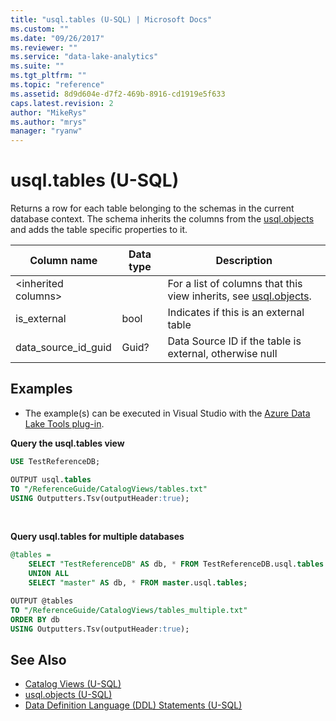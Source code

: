 ```yaml
---
title: "usql.tables (U-SQL) | Microsoft Docs"
ms.custom: ""
ms.date: "09/26/2017"
ms.reviewer: ""
ms.service: "data-lake-analytics"
ms.suite: ""
ms.tgt_pltfrm: ""
ms.topic: "reference"
ms.assetid: 8d9d604e-d7f2-469b-8916-cd1919e5f633
caps.latest.revision: 2
author: "MikeRys"
ms.author: "mrys"
manager: "ryanw"
---
```


# usql.tables (U-SQL)  
Returns a row for each table belonging to the schemas in the current database context. The schema inherits the columns from the [usql.objects](usql-objects-u-sql.md) and adds the table specific properties to it.

Column name  |Data type  |Description  
---------|---------|---------
\<inherited columns>     |         |For a list of columns that this view inherits, see [usql.objects](usql-objects-u-sql.md).         
is_external     |bool         |Indicates if this is an external table         
data_source_id_guid     |Guid?         |Data Source ID if the table is external, otherwise null         


## Examples
- The example(s) can be executed in Visual Studio with the [Azure Data Lake Tools plug-in](https://www.microsoft.com/download/details.aspx?id=49504).  


**Query the usql.tables view**
```sql
USE TestReferenceDB;

OUTPUT usql.tables
TO "/ReferenceGuide/CatalogViews/tables.txt"
USING Outputters.Tsv(outputHeader:true);
```
<br />

**Query usql.tables for multiple databases**
```sql
@tables =
    SELECT "TestReferenceDB" AS db, * FROM TestReferenceDB.usql.tables
    UNION ALL
    SELECT "master" AS db, * FROM master.usql.tables;

OUTPUT @tables
TO "/ReferenceGuide/CatalogViews/tables_multiple.txt"
ORDER BY db
USING Outputters.Tsv(outputHeader:true);
```

## See Also
* [Catalog Views (U-SQL)](catalog-views-u-sql.md)
* [usql.objects (U-SQL)](usql-objects-u-sql.md)
* [Data Definition Language (DDL) Statements (U-SQL)](data-definition-language-ddl-statements-u-sql.md)
